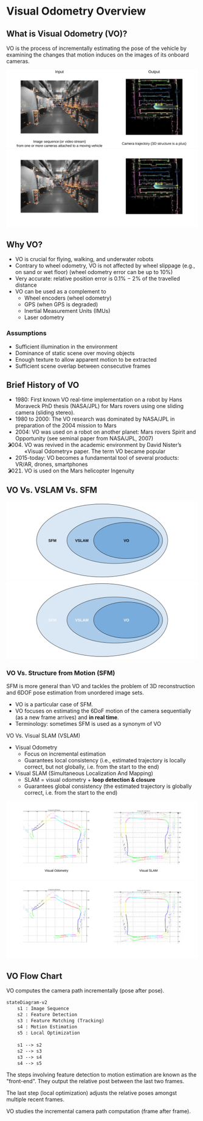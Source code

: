 # Visual Odometry Overview

## What is Visual Odometry (VO)?
VO is the process of incrementally estimating the pose of the vehicle by examining the changes that motion induces on the images of its onboard cameras.

![p48](../../img/p48w.svg#only-light)
![p48](../../img/p48b.svg#only-dark)

## Why VO?
- VO is crucial for flying, walking, and underwater robots
- Contrary to wheel odometry, VO is not affected by wheel slippage (e.g., on sand or wet floor) (wheel odometry error can be up to 10%)
- Very accurate: relative position error is 0.1% − 2% of the travelled distance
- VO can be used as a complement to
    - Wheel encoders (wheel odometry)
    - GPS (when GPS is degraded)
    - Inertial Measurement Units (IMUs)
    - Laser odometry

### Assumptions
- Sufficient illumination in the environment
- Dominance of static scene over moving objects
- Enough texture to allow apparent motion to be extracted
- Sufficient scene overlap between consecutive frames

## Brief History of VO
- 1980: First known VO real-time implementation on a robot by Hans Moraveck PhD thesis (NASA/JPL) for Mars rovers using one sliding camera (sliding stereo).
- 1980 to 2000: The VO research was dominated by NASA/JPL in preparation of the 2004 mission to Mars
- 2004: VO was used on a robot on another planet: Mars rovers Spirit and Opportunity (see seminal paper from NASA/JPL, 2007)
- 2004. VO was revived in the academic environment by David Nister’s «Visual Odometry» paper. The term VO became popular
- 2015-today: VO becomes a fundamental tool of several products: VR/AR, drones, smartphones
- 2021. VO is used on the Mars helicopter Ingenuity

## VO Vs. VSLAM Vs. SFM
![p54](../../img/p54w.svg#only-light)
![p54](../../img/p54b.svg#only-dark)

### VO Vs. Structure from Motion (SFM)
SFM is more general than VO and tackles the problem of 3D reconstruction and 6DOF pose estimation from unordered image sets.
- VO is a particular case of SFM.
- VO focuses on estimating the 6DoF motion of the camera sequentially (as a new frame arrives) and **in real time**.
- Terminology: sometimes SFM is used as a synonym of VO

VO Vs. Visual SLAM (VSLAM)
- Visual Odometry
    - Focus on incremental estimation
    - Guarantees local consistency (i.e., estimated trajectory is locally correct, but not globally, i.e. from the start to the end)
- Visual SLAM (Simultaneous Localization And Mapping)
    - SLAM = visual odometry + **loop detection & closure**
    - Guarantees global consistency (the estimated trajectory is globally correct, i.e. from the start to the end)

![p57](../../img/p57w.svg#only-light)
![p57](../../img/p57b.svg#only-dark)

## VO Flow Chart
VO computes the camera path incrementally (pose after pose).

``` mermaid
stateDiagram-v2
    s1 : Image Sequence
    s2 : Feature Detection
    s3 : Feature Matching (Tracking)
    s4 : Motion Estimation
    s5 : Local Optimization

    s1 --> s2
    s2 --> s3
    s3 --> s4
    s4 --> s5
```

The steps involving feature detection to motion estimation are known as the "front-end". They output the relative post between the last two frames.

The last step (local optimization) adjusts the relative poses amongst multiple recent frames.

VO studies the incremental camera path computation (frame after frame).